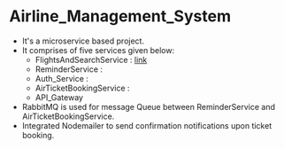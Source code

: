 # Airline_Management_System
- It's a microservice based project.
- It comprises of five services given below:
   - FlightsAndSearchService : [link](../FlightsAndSearchService)
   - ReminderService :
   - Auth_Service :
   - AirTicketBookingService :
   - API_Gateway
- RabbitMQ is used for message Queue between ReminderService and AirTicketBookingService.
- Integrated Nodemailer to send confirmation notifications upon ticket booking.
